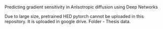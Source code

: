 Predicting gradient sensitivity in AnIsotropic diffusion using Deep Networks

Due to large size, pretrained HED pytorch cannot be uploaded in this repository. It is uploaded in google drive. Folder - Thesis data.
